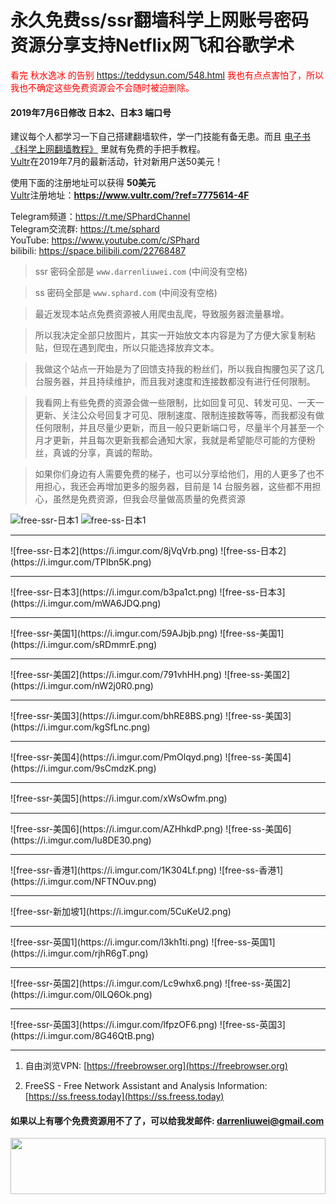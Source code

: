 # 永久免费ss/ssr翻墙科学上网账号密码资源分享支持Netflix网飞和谷歌学术
<font color="red">看完 秋水逸冰 的告别 <a href="https://teddysun.com/548.html">https://teddysun.com/548.html</a> 我也有点点害怕了，所以我也不确定这些免费资源会不会随时被迫删除。</font>

#### 2019年7月6日修改 日本2、日本3 端口号
建议每个人都学习一下自己搭建翻墙软件，学一门技能有备无患。而且 [电子书《科学上网翻墙教程》](https://darrenliuwei.com/ebooks/gfw) 里就有免费的手把手教程。<br>
[Vultr](https://www.vultr.com/?ref=7775614-4F)在2019年7月的最新活动，针对新用户送50美元！

使用下面的注册地址可以获得 **50美元**<br>
[Vultr](https://www.vultr.com/?ref=7775614-4F)注册地址：**https://www.vultr.com/?ref=7775614-4F**

Telegram频道：https://t.me/SPhardChannel<br>
Telegram交流群: https://t.me/sphard<br>
YouTube: https://www.youtube.com/c/SPhard<br>
bilibili: https://space.bilibili.com/22768487<br>
>ssr 密码全部是 `www.darrenliuwei.com` (中间没有空格)

>ss 密码全部是 `www.sphard.com` (中间没有空格)

>最近发现本站点免费资源被人用爬虫乱爬，导致服务器流量暴增。

>所以我决定全部只放图片，其实一开始放文本内容是为了方便大家复制粘贴，但现在遇到爬虫，所以只能选择放弃文本。

>我做这个站点一开始是为了回馈支持我的粉丝们，所以我自掏腰包买了这几台服务器，并且持续维护，而且我对速度和连接数都没有进行任何限制。

>我看网上有些免费的资源会做一些限制，比如回复可见、转发可见、一天一更新、关注公众号回复才可见、限制速度、限制连接数等等，而我都没有做任何限制，并且尽量少更新，而且一般只更新端口号，尽量半个月甚至一个月才更新，并且每次更新我都会通知大家，我就是希望能尽可能的方便粉丝，真诚的分享，真诚的帮助。

>如果你们身边有人需要免费的梯子，也可以分享给他们，用的人更多了也不用担心，我还会再增加更多的服务器，目前是 14 台服务器，这些都不用担心，虽然是免费资源，但我会尽量做高质量的免费资源


![free-ssr-日本1](https://i.imgur.com/qmOta8o.png)
![free-ss-日本1](https://i.imgur.com/zEFIj8O.png)
<hr>
![free-ssr-日本2](https://i.imgur.com/8jVqVrb.png)
![free-ss-日本2](https://i.imgur.com/TPIbn5K.png)
<hr>
![free-ssr-日本3](https://i.imgur.com/b3pa1ct.png)
![free-ss-日本3](https://i.imgur.com/mWA6JDQ.png)
<hr>
![free-ssr-美国1](https://i.imgur.com/59AJbjb.png)
![free-ss-美国1](https://i.imgur.com/sRDmmrE.png)
<hr>
![free-ssr-美国2](https://i.imgur.com/791vhHH.png)
![free-ss-美国2](https://i.imgur.com/nW2j0R0.png)
<hr>
![free-ssr-美国3](https://i.imgur.com/bhRE8BS.png)
![free-ss-美国3](https://i.imgur.com/kgSfLnc.png)
<hr>
![free-ssr-美国4](https://i.imgur.com/PmOlqyd.png)
![free-ss-美国4](https://i.imgur.com/9sCmdzK.png)
<hr>
![free-ssr-美国5](https://i.imgur.com/xWsOwfm.png)
<hr>
![free-ssr-美国6](https://i.imgur.com/AZHhkdP.png)
![free-ss-美国6](https://i.imgur.com/Iu8DE30.png)
<hr>
![free-ssr-香港1](https://i.imgur.com/1K304Lf.png)
![free-ss-香港1](https://i.imgur.com/NFTNOuv.png)
<hr>
![free-ssr-新加坡1](https://i.imgur.com/5CuKeU2.png)
<hr>
![free-ssr-英国1](https://i.imgur.com/l3kh1ti.png)
![free-ss-英国1](https://i.imgur.com/rjhR6gT.png)
<hr>
![free-ssr-英国2](https://i.imgur.com/Lc9whx6.png)
![free-ss-英国2](https://i.imgur.com/0lLQ6Ok.png)
<hr>
![free-ssr-英国3](https://i.imgur.com/lfpzOF6.png)
![free-ss-英国3](https://i.imgur.com/8G46QtB.png)
<hr>

1. 自由浏览VPN: [https://freebrowser.org](https://freebrowser.org)

2. FreeSS - Free Network Assistant and Analysis Information: [https://ss.freess.today](https://ss.freess.today)

#### 如果以上有哪个免费资源用不了了，可以给我发邮件: darrenliuwei@gmail.com

<a href="https://www.vultr.com/?ref=7775614-4F"><img src="https://www.vultr.com/media/banner_1.png" width="100%" height="90"></a>